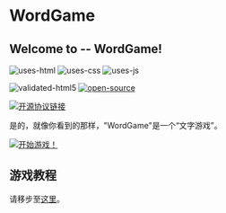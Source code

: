 # WordGame

## Welcome to -- WordGame!

![uses-html](https://forthebadge.com/images/badges/uses-html.svg) ![uses-css](https://forthebadge.com/images/badges/uses-css.svg) ![uses-js](https://forthebadge.com/images/badges/uses-js.svg)

![validated-html5](https://forthebadge.com/images/badges/validated-html5.svg) [![open-source](https://forthebadge.com/images/badges/open-source.svg)](https://www.github.com/YubaC/WordGame/)

[![开源协议链接](https://img.shields.io/static/v1?label=LICENSE&amp;message=%22Anti%20996%22%20License%20Version%201.0&amp;color=blue&amp;style=for-the-badge)](https://github.com/996icu/996.ICU)

是的，就像你看到的那样，"WordGame"是一个“文字游戏”。

[![开始游戏！](https://img.shields.io/badge/START-The%20Game!-red?style=for-the-badge)](https://yubac.github.io/WordGame/)

## 游戏教程 

请移步至[这里](https://yubac.github.io/WordGame/help.html)。
